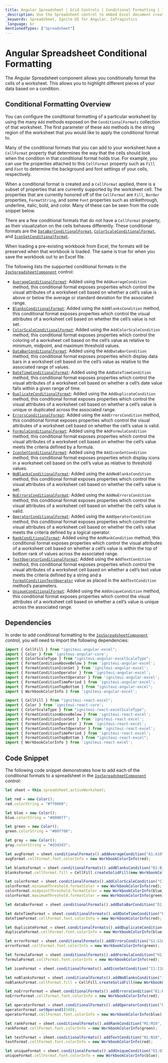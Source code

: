 ```yaml
---
title: Angular Spreadsheet | Grid Controls | Conditional Formatting | Infragistics |
_description: Use the Spreadsheet control to embed Excel document creation and editing experiences right into your application.
_keywords: Spreadsheet, Ignite UI for Angular, Infragistics
_language: kr
mentionedTypes: ["Spreadsheet"]
---
```


# Angular Spreadsheet Conditional Formatting

The Angular Spreadsheet component allows you conditionally format the cells of a worksheet. This allows you to highlight different pieces of your data based on a condition.

## Conditional Formatting Overview

You can configure the conditional formatting of a particular worksheet by using the many `Add` methods exposed on the `ConditionalFormats` collection of that worksheet. The first parameter of these `Add` methods is the string region of the worksheet that you would like to apply the conditional format to.

Many of the conditional formats that you can add to your worksheet have a `CellFormat` property that determines the way that the cells should look when the condition in that conditional format holds true. For example, you can use the properties attached to this `CellFormat` property such as `Fill` and `Font` to determine the background and font settings of your cells, respectively.

When a conditional format is created and a `CellFormat` applied, there is a subset of properties that are currently supported by the worksheet cell. The properties that are currently honored off of the `CellFormat` are `Fill`, `Border` properties, `FormatString`, and some `Font` properties such as strikethrough, underline, italic, bold, and color. Many of these can be seen from the code snippet below.

There are a few conditional formats that do not have a `CellFormat` property, as their visualization on the cells behaves differently. These conditional formats are the [`DataBarConditionalFormat`]({environment:dvApiBaseUrl}/products/ignite-ui-angular/api/docs/typescript/latest/classes/igniteui_angular_excel.databarconditionalformat.html), [`ColorScaleConditionalFormat`]({environment:dvApiBaseUrl}/products/ignite-ui-angular/api/docs/typescript/latest/classes/igniteui_angular_excel.colorscaleconditionalformat.html), and [`IconSetConditionalFormat`]({environment:dvApiBaseUrl}/products/ignite-ui-angular/api/docs/typescript/latest/classes/igniteui_angular_excel.iconsetconditionalformat.html).

When loading a pre-existing workbook from Excel, the formats will be preserved when that workbook is loaded. The same is true for when you save the workbook out to an Excel file.

The following lists the supported conditional formats in the [`IgxSpreadsheetComponent`]({environment:dvApiBaseUrl}/products/ignite-ui-angular/api/docs/typescript/latest/classes/igniteui_angular_spreadsheet.igxspreadsheetcomponent.html) control:

*   [`AverageConditionalFormat`]({environment:dvApiBaseUrl}/products/ignite-ui-angular/api/docs/typescript/latest/classes/igniteui_angular_excel.averageconditionalformat.html): Added using the `AddAverageCondition` method, this conditional format exposes properties which control the visual attributes of a worksheet cell based on whether a cell’s value is above or below the average or standard deviation for the associated range.
*   [`BlanksConditionalFormat`]({environment:dvApiBaseUrl}/products/ignite-ui-angular/api/docs/typescript/latest/classes/igniteui_angular_excel.blanksconditionalformat.html): Added using the `AddBlanksCondition` method, this conditional format exposes properties which control the visual attributes of a worksheet cell based on whether the cell’s value is not set.
*   [`ColorScaleConditionalFormat`]({environment:dvApiBaseUrl}/products/ignite-ui-angular/api/docs/typescript/latest/classes/igniteui_angular_excel.colorscaleconditionalformat.html): Added using the `AddColorScaleCondition` method, this conditional format exposes properties which control the coloring of a worksheet cell based on the cell’s value as relative to minimum, midpoint, and maximum threshold values.
*   [`DataBarConditionalFormat`]({environment:dvApiBaseUrl}/products/ignite-ui-angular/api/docs/typescript/latest/classes/igniteui_angular_excel.databarconditionalformat.html): Added using the `AddDataBarCondition` method, this conditional format exposes properties which display data bars in a worksheet cell based on the cell’s value as relative to the associated range of values.
*   [`DateTimeConditionalFormat`]({environment:dvApiBaseUrl}/products/ignite-ui-angular/api/docs/typescript/latest/classes/igniteui_angular_excel.datetimeconditionalformat.html): Added using the `AddDateTimeCondition` method, this conditional format exposes properties which control the visual attributes of a worksheet cell based on whether a cell’s date value falls within a given range of time.
*   [`DuplicateConditionalFormat`]({environment:dvApiBaseUrl}/products/ignite-ui-angular/api/docs/typescript/latest/classes/igniteui_angular_excel.duplicateconditionalformat.html): Added using the `AddDuplicateCondition` method, this conditional format exposes properties which control the visual attributes of a worksheet cell based on whether a cell’s value is unique or duplicated across the associated range.
*   [`ErrorsConditionalFormat`]({environment:dvApiBaseUrl}/products/ignite-ui-angular/api/docs/typescript/latest/classes/igniteui_angular_excel.errorsconditionalformat.html): Added using the `AddErrorsCondition` method, this conditional format exposes properties which control the visual attributes of a worksheet cell based on whether the cell’s value is valid.
*   [`FormulaConditionalFormat`]({environment:dvApiBaseUrl}/products/ignite-ui-angular/api/docs/typescript/latest/classes/igniteui_angular_excel.formulaconditionalformat.html): Added using the `AddFormulaCondition` method, this conditional format exposes properties which control the visual attributes of a worksheet cell based on whether the cell’s value meets the criteria defined by a formula.
*   [`IconSetConditionalFormat`]({environment:dvApiBaseUrl}/products/ignite-ui-angular/api/docs/typescript/latest/classes/igniteui_angular_excel.iconsetconditionalformat.html): Added using the `AddIconSetCondition` method, this conditional format exposes properties which display icons in a worksheet cell based on the cell’s value as relative to threshold values.
*   [`NoBlanksConditionalFormat`]({environment:dvApiBaseUrl}/products/ignite-ui-angular/api/docs/typescript/latest/classes/igniteui_angular_excel.noblanksconditionalformat.html): Added using the `AddNoBlanksCondition` method, this conditional format exposes properties which control the visual attributes of a worksheet cell based on whether the cell’s value is set.
*   [`NoErrorsConditionalFormat`]({environment:dvApiBaseUrl}/products/ignite-ui-angular/api/docs/typescript/latest/classes/igniteui_angular_excel.noerrorsconditionalformat.html): Added using the `AddNoErrorsCondition` method, this conditional format exposes properties which control the visual attributes of a worksheet cell based on whether the cell’s value is valid.
*   [`OperatorConditionalFormat`]({environment:dvApiBaseUrl}/products/ignite-ui-angular/api/docs/typescript/latest/classes/igniteui_angular_excel.operatorconditionalformat.html): Added using the `AddOperatorCondition` method, this conditional format exposes properties which control the visual attributes of a worksheet cell based on whether the cell’s value meets the criteria defined by a logical operator.
*   [`RankConditionalFormat`]({environment:dvApiBaseUrl}/products/ignite-ui-angular/api/docs/typescript/latest/classes/igniteui_angular_excel.rankconditionalformat.html): Added using the `AddRankCondition` method, this conditional format exposes properties which control the visual attributes of a worksheet cell based on whether a cell’s value is within the top of bottom rank of values across the associated range.
*   [`TextOperatorConditionalFormat`]({environment:dvApiBaseUrl}/products/ignite-ui-angular/api/docs/typescript/latest/classes/igniteui_angular_excel.textoperatorconditionalformat.html): Added using the `AddTextCondition` method, this conditional format exposes properties which control the visual attributes of a worksheet cell based on whether a cell’s text value meets the criteria defined by a string and a [`FormatConditionTextOperator`]({environment:dvApiBaseUrl}/products/ignite-ui-angular/api/docs/typescript/latest/enums/igniteui_angular_excel.formatconditiontextoperator.html) value as placed in the `AddTextCondition` method’s parameters.
*   [`UniqueConditionalFormat`]({environment:dvApiBaseUrl}/products/ignite-ui-angular/api/docs/typescript/latest/classes/igniteui_angular_excel.uniqueconditionalformat.html): Added using the `AddUniqueCondition` method, this conditional format exposes properties which control the visual attributes of a worksheet cell based on whether a cell’s value is unique across the associated range.

## Dependencies

In order to add conditional formatting to the [`IgxSpreadsheetComponent`]({environment:dvApiBaseUrl}/products/ignite-ui-angular/api/docs/typescript/latest/classes/igniteui_angular_spreadsheet.igxspreadsheetcomponent.html) control, you will need to import the following dependencies:

```ts
import { CellFill } from "igniteui-angular-excel";
import { Color } from 'igniteui-angular-core';
import { ColorScaleType } from "igniteui-angular-excelScaleType";
import { FormatConditionAboveBelow } from 'igniteui-angular-excel';
import { FormatConditionIconSet } from 'igniteui-angular-excel';
import { FormatConditionOperator } from 'igniteui-angular-excel';
import { FormatConditionTextOperator } from 'igniteui-angular-excel';
import { FormatConditionTimePeriod } from 'igniteui-angular-excel';
import { FormatConditionTopBottom } from "igniteui-angular-excel";
import { WorkbookColorInfo } from 'igniteui-angular-excel';
```

```ts
import { CellFill } from "igniteui-react-excel";
import { Color } from 'igniteui-react-core';
import { ColorScaleType } from "igniteui-react-excelScaleType";
import { FormatConditionAboveBelow } from 'igniteui-react-excel';
import { FormatConditionIconSet } from 'igniteui-react-excel';
import { FormatConditionOperator } from 'igniteui-react-excel';
import { FormatConditionTextOperator } from 'igniteui-react-excel';
import { FormatConditionTimePeriod } from 'igniteui-react-excel';
import { FormatConditionTopBottom } from "igniteui-react-excel";
import { WorkbookColorInfo } from 'igniteui-react-excel';
```

## Code Snippet

The following code snippet demonstrates how to add each of the conditional formats to a spreadsheet in the [`IgxSpreadsheetComponent`]({environment:dvApiBaseUrl}/products/ignite-ui-angular/api/docs/typescript/latest/classes/igniteui_angular_spreadsheet.igxspreadsheetcomponent.html) control:

```ts
let sheet = this.spreadsheet.activeWorksheet;

let red = new Color();
red.colorString = "#ff0000";

let blue = new Color();
blue.colorString = "#0000ff";

let green = new Color();
green.colorString = "#00ff00";

let gray = new Color();
gray.colorString = "#d3d3d3";

let avgFormat = sheet.conditionalFormats().addAverageCondition("A1:A10", FormatConditionAboveBelow.AboveAverage);
avgFormat.cellFormat.font.colorInfo = new WorkbookColorInfo(red);

let blanksFormat = sheet.conditionalFormats().addBlanksCondition("B1:B10");
blanksFormat.cellFormat.fill = CellFill.createSolidFill(new WorkbookColorInfo(gray));

let colorFormat = sheet.conditionalFormats().addColorScaleCondition("C1:C10", ColorScaleType.ThreeColor);
colorFormat.minimumThreshold.formatColor = new WorkbookColorInfo(red);
colorFormat.midpointThreshold.formatColor = new WorkbookColorInfo(blue);
colorFormat.maximumThreshold.formatColor = new WorkbookColorInfo(green);

let dataBarFormat = sheet.conditionalFormats().addDataBarCondition("D1:D10");

let dateTimeFormat = sheet.conditionalFormats().addDateTimeCondition("E1:E10", FormatConditionTimePeriod.NextWeek);
dateTimeFormat.cellFormat.font.colorInfo = new WorkbookColorInfo(red);

let duplicateFormat = sheet.conditionalFormats().addDuplicateCondition("F1:F10");
duplicateFormat.cellFormat.font.colorInfo = new WorkbookColorInfo(blue);

let errorFormat = sheet.conditionalFormats().addErrorsCondition("G1:G10");
errorFormat.cellFormat.font.colorInfo = new WorkbookColorInfo(green);

let formulaFormat = sheet.conditionalFormats().addFormulaCondition("H1:H10", "=H1>2");
formulaFormat.cellFormat.font.colorInfo = new WorkbookColorInfo(red);

let iconFormat = sheet.conditionalFormats().addIconSetCondition("I1:I10", FormatConditionIconSet.IconSet3TrafficLights1);

let noBlanksFormat = sheet.conditionalFormats().addNoBlanksCondition("J1:J10");
noBlanksFormat.cellFormat.fill = CellFill.createSolidFill(new WorkbookColorInfo(gray));

let noErrorFormat = sheet.conditionalFormats().addErrorsCondition("K1:K10");
noErrorFormat.cellFormat.font.colorInfo = new WorkbookColorInfo(red);

let operatorFormat = sheet.conditionalFormats().addOperatorCondition("L1:L10", FormatConditionOperator.Greater);
operatorFormat.setOperand1(500);
operatorFormat.cellFormat.font.colorInfo = new WorkbookColorInfo(blue);

let rankFormat = sheet.conditionalFormats().addRankCondition("M1:M10", FormatConditionTopBottom.Top, 5);
rankFormat.cellFormat.font.colorInfo = new WorkbookColorInfo(green);

let textFormat = sheet.conditionalFormats().addTextCondition("N1:N10", "A", FormatConditionTextOperator.Contains);
textFormat.cellFormat.font.colorInfo = new WorkbookColorInfo(red);

let uniqueFormat = sheet.conditionalFormats().addUniqueCondition("O1:O10");
uniqueFormat.cellFormat.font.colorInfo = new WorkbookColorInfo(blue);
```
